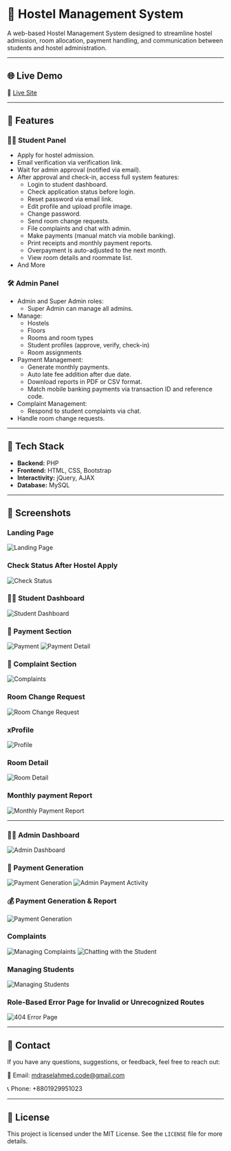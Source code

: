 # 🏨 Hostel Management System

A web-based Hostel Management System designed to streamline hostel admission, room allocation, payment handling, and communication between students and hostel administration.

---

## 🌐 Live Demo

🔗 [Live Site](https://hostel-management-system.infinityfreeapp.com/)

<!--
You can explore the functionalities as a **student** or **admin** through the live demo.

🚀 Live Demo
🔗 View Live Project
🧭 Recommended Browser: Microsoft Edge (for best compatibility and performance)

🧪 Demo Credentials   
👨‍🎓 Student  
Email: shekhrussel140@gmail.com

Password: Password!123

👩‍💼 Admin  
Email: mili123@gmail.com

Password: password
-->

---

## 📌 Features

### 👨‍🎓 Student Panel
- Apply for hostel admission.
- Email verification via verification link.
- Wait for admin approval (notified via email).
- After approval and check-in, access full system features:
  - Login to student dashboard.
  - Check application status before login.
  - Reset password via email link.
  - Edit profile and upload profile image.
  - Change password.
  - Send room change requests.
  - File complaints and chat with admin.
  - Make payments (manual match via mobile banking).
  - Print receipts and monthly payment reports.
  - Overpayment is auto-adjusted to the next month.
  - View room details and roommate list.
- And More

### 🛠️ Admin Panel
- Admin and Super Admin roles:
  - Super Admin can manage all admins.
- Manage:
  - Hostels
  - Floors
  - Rooms and room types
  - Student profiles (approve, verify, check-in)
  - Room assignments
- Payment Management:
  - Generate monthly payments.
  - Auto late fee addition after due date.
  - Download reports in PDF or CSV format.
  - Match mobile banking payments via transaction ID and reference code.
- Complaint Management:
  - Respond to student complaints via chat.
- Handle room change requests.

---

## 🧰 Tech Stack

- **Backend:** PHP  
- **Frontend:** HTML, CSS, Bootstrap  
- **Interactivity:** jQuery, AJAX  
- **Database:** MySQL  

---

## 📸 Screenshots

### Landing Page

![Landing Page](screenshots/index.png)

### Check Status After Hostel Apply

![Check Status](screenshots/check_status.png)

### 👨‍🎓 Student Dashboard

![Student Dashboard](screenshots/student_dashboard.png)

### 🧾 Payment Section

![Payment](screenshots/student_payment.png)
![Payment Detail](screenshots/student_payment_detail.png)

### 📢 Complaint Section

![Complaints](screenshots/student_complaints.png)

### Room Change Request

![Room Change Request](screenshots/student_room_change_request.png)

### xProfile

![Profile](screenshots/student_profile.png)

### Room Detail

![Room Detail](screenshots/student_room_detail.png)

### Monthly payment Report

![Monthly Payment Report](screenshots/student_monthly_payment_report.png)


---

### 👨‍💼 Admin Dashboard

![Admin Dashboard](screenshots/admin_dashboard.png)

### 🏢 Payment Generation

![Payment Generation](screenshots/admin_payment_section.png)
![Admin Payment Activity](screenshots/admin_payment_inside.png)

### 💰 Payment Generation & Report

![Payment Generation](screenshots/admin_payment_report_generation.png)

### Complaints

![Managing Complaints](screenshots/admin_complaint_manage_01.png)
![Chatting with the Student](screenshots/admin_managing_complaints.png)

### Managing Students

![Managing Students](screenshots/admin_students_view.png)

### Role-Based Error Page for Invalid or Unrecognized Routes

![404 Error Page](screenshots/error_page.png)




---

## 📧 Contact

If you have any questions, suggestions, or feedback, feel free to reach out:

📧 Email: mdraselahmed.code@gmail.com

📞 Phone: +8801929951023

---

## 📜 License

This project is licensed under the MIT License. See the `LICENSE` file for more details.
